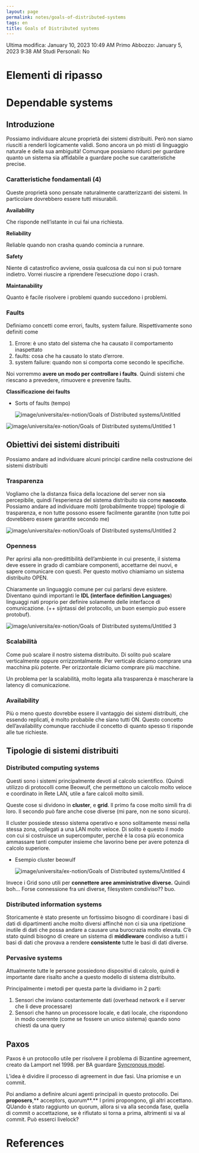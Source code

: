 ```yaml
---
layout: page
permalink: notes/goals-of-distributed-systems
tags: en
title: Goals of Distributed systems
---
```


Ultima modifica: January 10, 2023 10:49 AM
Primo Abbozzo: January 5, 2023 9:38 AM
Studi Personali: No

# Elementi di ripasso

# Dependable systems

## Introduzione

Possiamo individuare alcune proprietà dei sistemi distribuiti. Però non siamo riusciti a renderli logicamente validi. Sono ancora un pò misti di linguaggio naturale e della sua ambiguità!
Comunque possiamo ridurci per guardare quanto un sistema sia affidabile a guardare poche sue caratteristiche precise.

### Caratteristiche fondamentali (4)

Queste proprietà sono pensate naturalmente caratterizzanti dei sistemi. In particolare dovrebbero essere tutti misurabili.

**Availability**

Che risponde nell’istante in cui fai una richiesta.

**Reliability**

Reliable quando non crasha quando comincia a runnare.

**Safety**

Niente di catastrofico avviene, ossia qualcosa da cui non si può tornare indietro. Vorrei riuscire a riprendere l’esecuzione dopo i crash.

**Maintanability**

Quanto è facile risolvere i problemi quando succedono i problemi.

### Faults

Definiamo concetti come errori, faults, system failure. Rispettivamente sono definiti come

1. Errore: è uno stato del sistema che ha causato il comportamento inaspettato
2. faults: cosa che ha causato lo stato d’errore.
3. system failure: quando non si comporta come secondo le specifiche.

Noi vorremmo **avere un modo per controllare i faults**. Quindi sistemi che riescano a prevedere, rimuovere e prevenire faults.

**Classificazione dei faults**

- Sorts of faults (tempo)

    <img src="/images/notes/image/universita/ex-notion/Goals of Distributed systems/Untitled.png" alt="image/universita/ex-notion/Goals of Distributed systems/Untitled">


<img src="/images/notes/image/universita/ex-notion/Goals of Distributed systems/Untitled 1.png" alt="image/universita/ex-notion/Goals of Distributed systems/Untitled 1">

## Obiettivi dei sistemi distribuiti

Possiamo andare ad individuare alcuni principi cardine nella costruzione dei sistemi distribuiti

### Trasparenza

Vogliamo che la distanza fisica della locazione del server non sia percepibile, quindi l’esperienza del sistema distribuito sia come **nascosto**. Possiamo andare ad individuare molti (probabilmente troppe) tipologie di trasparenza, e non tutte possono essere facilmente garantite (non tutte poi dovrebbero essere garantite secondo me)

<img src="/images/notes/image/universita/ex-notion/Goals of Distributed systems/Untitled 2.png" alt="image/universita/ex-notion/Goals of Distributed systems/Untitled 2">

### Openness

Per aprirsi alla non-predittibilità dell’ambiente in cui presente, il sistema deve essere in grado di cambiare componenti, accettarne dei nuovi, e sapere comunicare con questi. Per questo motivo chiamiamo un sistema distribuito OPEN.

Chiaramente un linguaggio comune per cui parlarsi deve esistere. Diventano quindi importanti le **IDL (interface definition Languages**) linguaggi nati proprio per definire solamente delle interfacce di comunicazione. (++ sijntassi del protocollo, un buon esempio può essere protobuf).

<img src="/images/notes/image/universita/ex-notion/Goals of Distributed systems/Untitled 3.png" alt="image/universita/ex-notion/Goals of Distributed systems/Untitled 3">

### Scalabilità

Come può scalare il nostro sistema distribuito. Di solito può scalare verticalmente oppure orrizzontalmente. Per verticale diciamo comprare una macchina più potente. Per orizzontale diciamo comprare più macchine.

Un problema per la scalabilità, molto legata alla trasparenza è mascherare la latency di comunicazione.

### Availability

Più o meno questo dovrebbe essere il vantaggio dei sistemi distribuiti, che essendo replicati, è molto probabile che siano tutti ON. Questo concetto dell’availability comunque racchiude il concetto di quanto spesso ti risponde alle tue richieste.

## Tipologie di sistemi distribuiti

### Distributed computing systems

Questi sono i sistemi principalmente devoti al calcolo scientifico. (Quindi utilizzo di protocolli come Beowulf, che permettono un calcolo molto veloce e coordinato in Rete LAN, utile a fare calcoli molto simili.

Queste cose si dividono in **cluster**, e **grid**. Il primo fa cose molto simili fra di loro. Il secondo può fare anche cose diverse (mi pare, non ne sono sicuro).

Il cluster possiede stesso sistema operativo e sono solitamente messi nella stessa zona, collegati a una LAN molto veloce. Di solito è questo il modo con cui si costruisce un supercomputer, perché è la cosa più economica ammassare tanti computer insieme che lavorino bene per avere potenza di calcolo superiore.

- Esempio cluster beowulf

    <img src="/images/notes/image/universita/ex-notion/Goals of Distributed systems/Untitled 4.png" alt="image/universita/ex-notion/Goals of Distributed systems/Untitled 4">


Invece i Grid sono utili per **connettere aree amministrative diverse.** Quindi boh… Forse connessione fra uni diverse, filesystem condiviso?? buo.

### Distributed information systems

Storicamente è stato presente un fortissimo bisogno di coordinare i basi di dati di dipartimenti anche molto diversi affinché non ci sia una ripetizione inutile di dati che possa andare a causare una burocrazia molto elevata. C’è stato quindi bisogno di creare un sistema di **middleware** condiviso a tutti i basi di dati che provava a rendere **consistente** tutte le basi di dati diverse.

### Pervasive systems

Attualmente tutte le persone possiedono dispositivi di calcolo, quindi è importante dare risalto anche a questo modello di sistema distribuito.

Principalmente i metodi per questa parte la dividiamo in 2 parti:

1. Sensori che inviano costantemente dati (overhead network e il server che li deve processare)
2. Sensori che hanno un processore locale, e dati locale, che rispondono in modo coerente (come se fossere un unico sistema) quando sono chiesti da una query

## Paxos

Paxos è un protocollo utile per risolvere il problema di Bizantine agreement, creato da Lamport nel 1998. per BA guardare [Syncronous model](/notes/syncronous-model).

L’idea è dividire il processo di agreement in due fasi. Una priomise e un commit.

Poi andiamo a definire alcuni agenti principali in questo protocollo. Dei **proposers**,** acceptors, quorum**.** I primi propongono, gli altri accettano. QUando è stato raggiunto un quorum, allora si va alla seconda fase, quella di commit o accettazione, se è rifiutato si torna a prima, altrimenti si va al commit. Può esserci livelock?



# References